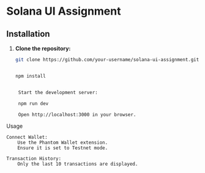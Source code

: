 # Solana UI Assignment

## Installation

1. **Clone the repository:**

   ```bash
   git clone https://github.com/your-username/solana-ui-assignment.git


   npm install


    Start the development server:

    npm run dev

    Open http://localhost:3000 in your browser.

Usage

    Connect Wallet:
        Use the Phantom Wallet extension.
        Ensure it is set to Testnet mode.

    Transaction History:
        Only the last 10 transactions are displayed.
